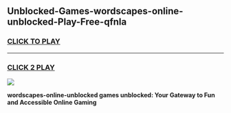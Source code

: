
## Unblocked-Games-wordscapes-online-unblocked-Play-Free-qfnla
<h3>
<a href="https://premium76.site?title=wordscapes-online-unblocked&ref=18A1">CLICK TO PLAY</a></h3>
<hr>

<h3>
<a href="https://premium76.site?title=wordscapes-online-unblocked&ref=18A1">CLICK 2 PLAY</a>
  
</h3>

<a href="https://premium76.site?title=wordscapes-online-unblocked&ref=18A1"><img src="https://clearcache.store/games.png"></a>


**wordscapes-online-unblocked games unblocked: Your Gateway to Fun and Accessible Online Gaming**
